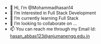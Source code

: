 - 👋 Hi, I’m @Mohammadhasan14
- 👀 I’m interested in Full Stack Development
- 🌱 I’m currently learning Full Stack 
- 💞️ I’m looking to collaborate on ...
- 📫 You can reach me through my Email Id: hasan_abbas123@anjumanengg.edu.in

<!---
Mohammadhasan14/Mohammadhasan14 is a ✨ special ✨ repository because its `README.md` (this file) appears on your GitHub profile.
You can click the Preview link to take a look at your changes.
--->
